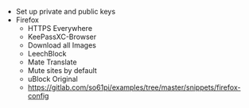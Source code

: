- Set up private and public keys
- Firefox
  - HTTPS Everywhere
  - KeePassXC-Browser
  - Download all Images
  - LeechBlock
  - Mate Translate
  - Mute sites by default
  - uBlock Original
  - https://gitlab.com/so61pi/examples/tree/master/snippets/firefox-config
